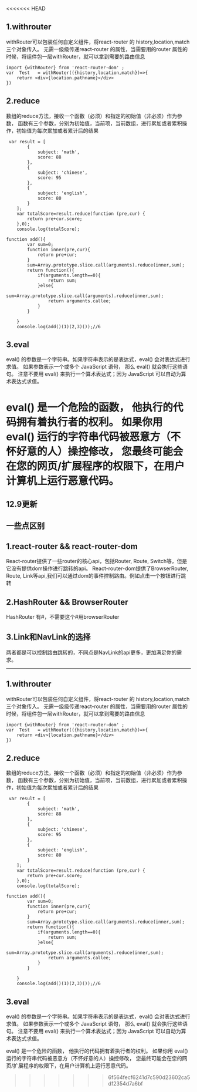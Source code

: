 <<<<<<< HEAD
## 1.withrouter

withRouter可以包装任何自定义组件，将react-router 的 history,location,match 三个对象传入。 
无需一级级传递react-router 的属性，当需要用的router 属性的时候，将组件包一层withRouter，就可以拿到需要的路由信息

```
import {withRouter} from 'react-router-dom' ;
var  Test   = withRouter(({history,location,match})=>{ 
    return <div>{location.pathname}</div>
})
```
## 2.reduce

数组的reduce方法，接收一个函数（必须）和指定的初始值（非必须）作为参数，
函数有三个参数，分别为初始值，当前项，当前数组，进行累加或者累积操作，初始值为每次累加或者累计后的结果

```
 var result = [
        {
            subject: 'math',
            score: 88
        },
        {
            subject: 'chinese',
            score: 95
        },
        {
            subject: 'english',
            score: 80
        }
    ];
    var totalScore=result.reduce(function (pre,cur) {
        return pre+cur.score;
    },0);
    console.log(totalScore);

```
```
function add(){
        var sum=0;
        function inner(pre,cur){
            return pre+cur;
        }
        sum=Array.prototype.slice.call(arguments).reduce(inner,sum);
        return function(){
            if(arguments.length==0){
                return sum;
            }else{
                sum=Array.prototype.slice.call(arguments).reduce(inner,sum);
                return arguments.callee;
            }
        }

    }
    console.log(add()(1)(2,3)());//6

```
## 3.eval
eval() 的参数是一个字符串。如果字符串表示的是表达式，eval() 会对表达式进行求值。
如果参数表示一个或多个 JavaScript 语句， 那么 eval() 就会执行这些语句。
注意不要用 eval() 来执行一个算术表达式；因为 JavaScript 可以自动为算术表达式求值。

eval() 是一个危险的函数， 他执行的代码拥有着执行者的权利。
如果你用 eval() 运行的字符串代码被恶意方（不怀好意的人）操控修改，
您最终可能会在您的网页/扩展程序的权限下，在用户计算机上运行恶意代码。
=======

## 12.9更新

## 一些点区别
## 1.react-router && react-router-dom 
React-router提供了一些router的核心api，包括Router, Route, Switch等，但是它没有提供dom操作进行跳转的api。
React-router-dom提供了BrowserRouter, Route, Link等api,我们可以通过dom的事件控制路由。例如点击一个按钮进行跳转

## 2.HashRouter && BrowserRouter
HashRouter 有#，不需要这个#用browserRouter

## 3.Link和NavLink的选择
两者都是可以控制路由跳转的，不同点是NavLink的api更多，更加满足你的需求。


---------------------------------------------------------------------------
## 1.withrouter

withRouter可以包装任何自定义组件，将react-router 的 history,location,match 三个对象传入。 
无需一级级传递react-router 的属性，当需要用的router 属性的时候，将组件包一层withRouter，就可以拿到需要的路由信息

```
import {withRouter} from 'react-router-dom' ;
var  Test   = withRouter(({history,location,match})=>{ 
    return <div>{location.pathname}</div>
})
```
## 2.reduce

数组的reduce方法，接收一个函数（必须）和指定的初始值（非必须）作为参数，
函数有三个参数，分别为初始值，当前项，当前数组，进行累加或者累积操作，初始值为每次累加或者累计后的结果

```
 var result = [
        {
            subject: 'math',
            score: 88
        },
        {
            subject: 'chinese',
            score: 95
        },
        {
            subject: 'english',
            score: 80
        }
    ];
    var totalScore=result.reduce(function (pre,cur) {
        return pre+cur.score;
    },0);
    console.log(totalScore);

```
```
function add(){
        var sum=0;
        function inner(pre,cur){
            return pre+cur;
        }
        sum=Array.prototype.slice.call(arguments).reduce(inner,sum);
        return function(){
            if(arguments.length==0){
                return sum;
            }else{
                sum=Array.prototype.slice.call(arguments).reduce(inner,sum);
                return arguments.callee;
            }
        }

    }
    console.log(add()(1)(2,3)());//6

```
## 3.eval
eval() 的参数是一个字符串。如果字符串表示的是表达式，eval() 会对表达式进行求值。
如果参数表示一个或多个 JavaScript 语句， 那么 eval() 就会执行这些语句。
注意不要用 eval() 来执行一个算术表达式；因为 JavaScript 可以自动为算术表达式求值。

eval() 是一个危险的函数， 他执行的代码拥有着执行者的权利。
如果你用 eval() 运行的字符串代码被恶意方（不怀好意的人）操控修改，
您最终可能会在您的网页/扩展程序的权限下，在用户计算机上运行恶意代码。
>>>>>>> 6f564fecf6241d7c590d23602ca5df2354d7a6bf
